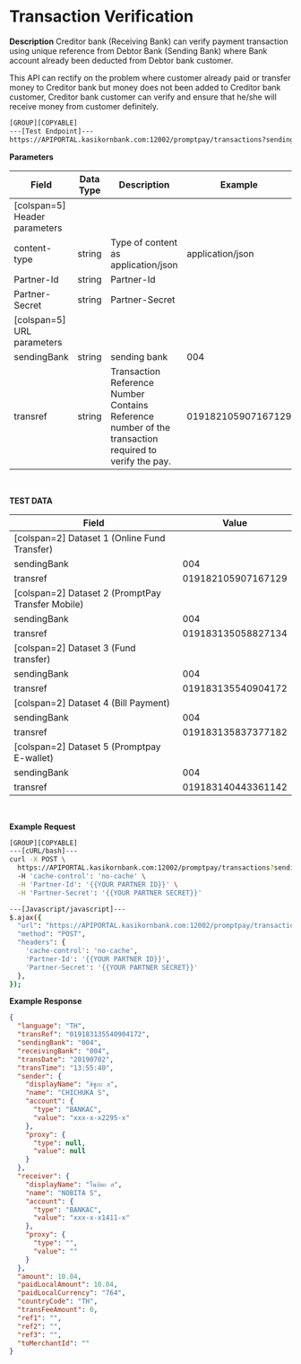 # Transaction Verification

**Description**
Creditor bank (Receiving Bank) can verify payment transaction using unique reference from Debtor Bank (Sending Bank) where Bank account already been deducted from Debtor bank customer.

This API can rectify on the problem where customer already paid or transfer money to Creditor bank but money does not been added to Creditor bank customer, Creditor bank customer can verify and ensure that he/she will receive money from customer definitely.

```bash
[GROUP][COPYABLE]
---[Test Endpoint]---
https://APIPORTAL.kasikornbank.com:12002/promptpay/transactions?sendingBank={sendingBank}&transref={transRef}
```

**Parameters**

| Field                         | Data Type | Description                                                                                              | Example            | Mandatory |
| ----------------------------- | --------- | -------------------------------------------------------------------------------------------------------- | ------------------ | :-------: |
| [colspan=5] Header parameters |
| content-type                  | string    | Type of content as application/json                                                                      | application/json   |     Y     |
| Partner-Id                    | string    | Partner-Id                                                                                               |                    |     Y     |
| Partner-Secret                | string    | Partner-Secret                                                                                           |                    |     Y     |
| [colspan=5] URL parameters    |
| sendingBank                   | string    | sending bank                                                                                             | 004                |     Y     |
| transref                      | string    | Transaction Reference Number<br>Contains Reference number of the transaction required to verify the pay. | 019182105907167129 |     Y     |

<br />

**TEST DATA**

| Field                                             | Value              |
| ------------------------------------------------- | ------------------ |
| [colspan=2] Dataset 1 (Online Fund Transfer)      |
| sendingBank                                       | 004                |
| transref                                          | 019182105907167129 |
| [colspan=2] Dataset 2 (PromptPay Transfer Mobile) |
| sendingBank                                       | 004                |
| transref                                          | 019183135058827134 |
| [colspan=2] Dataset 3 (Fund transfer)             |
| sendingBank                                       | 004                |
| transref                                          | 019183135540904172 |
| [colspan=2] Dataset 4 (Bill Payment)              |
| sendingBank                                       | 004                |
| transref                                          | 019183135837377182 |
| [colspan=2] Dataset 5 (Promptpay E-wallet)        |
| sendingBank                                       | 004                |
| transref                                          | 019183140443361142 |

<br />

**Example Request**

```bash
[GROUP][COPYABLE]
---[cURL/bash]---
curl -X POST \
  https://APIPORTAL.kasikornbank.com:12002/promptpay/transactions?sendingBank={sendingBank}&transref={transRef} \
  -H 'cache-control': 'no-cache' \
  -H 'Partner-Id': '{{YOUR PARTNER ID}}' \
  -H 'Partner-Secret': '{{YOUR PARTNER SECRET}}'

---[Javascript/javascript]---
$.ajax({
  "url": "https://APIPORTAL.kasikornbank.com:12002/promptpay/transactions?sendingBank={sendingBank}&transref={transRef}",
  "method": "POST",
  "headers": {
    'cache-control': 'no-cache',
    'Partner-Id': '{{YOUR PARTNER ID}}',
    'Partner-Secret': '{{YOUR PARTNER SECRET}}'
  },
});
```

**Example Response**

```json
{
  "language": "TH",
  "transRef": "019183135540904172",
  "sendingBank": "004",
  "receivingBank": "004",
  "transDate": "20190702",
  "transTime": "13:55:40",
  "sender": {
    "displayName": "ชิซูกะ ส",
    "name": "CHICHUKA S",
    "account": {
      "type": "BANKAC",
      "value": "xxx-x-x2295-x"
    },
    "proxy": {
      "type": null,
      "value": null
    }
  },
  "receiver": {
    "displayName": "โนบิตะ ส",
    "name": "NOBITA S",
    "account": {
      "type": "BANKAC",
      "value": "xxx-x-x1411-x"
    },
    "proxy": {
      "type": "",
      "value": ""
    }
  },
  "amount": 10.04,
  "paidLocalAmount": 10.04,
  "paidLocalCurrency": "764",
  "countryCode": "TH",
  "transFeeAmount": 0,
  "ref1": "",
  "ref2": "",
  "ref3": "",
  "toMerchantId": ""
}
```
